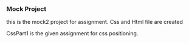 <h3> Mock Project </h3>

<p> this is the mock2 project for assignment. Css and Html file are created </p>

<p> CssPart1 is the given assignment for css positioning. </p>


